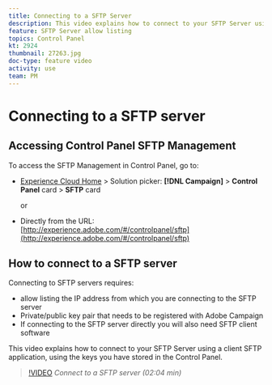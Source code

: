 ```yaml
---
title: Connecting to a SFTP Server
description: This video explains how to connect to your SFTP Server using a client SFTP application, using the keys you have stored in the Control Panel.
feature: SFTP Server allow listing
topics: Control Panel
kt: 2924
thumbnail: 27263.jpg
doc-type: feature video
activity: use
team: PM
---
```


# Connecting to a SFTP server

## Accessing Control Panel SFTP Management

To access the SFTP Management in Control Panel, go to:

* [Experience Cloud Home](https://experience.adobe.com/#/home) > Solution picker: **[!DNL Campaign]** > **Control Panel** card > **SFTP** card
  
  or
* Directly from the URL: [http://experience.adobe.com/#/controlpanel/sftp](http://experience.adobe.com/#/controlpanel/sftp)

## How to connect to a SFTP server

Connecting to SFTP servers requires:

* allow listing the IP address from which you are connecting to the SFTP server  
* Private/public key pair that needs to be registered with Adobe Campaign
* If connecting to the SFTP server directly you will also need SFTP client software

This video explains how to connect to your SFTP Server using a client SFTP application, using the keys you have stored in the Control Panel.

>[!VIDEO](https://video.tv.adobe.com/v/27263?quality=12)
*Connect to a SFTP server (02:04 min)*
